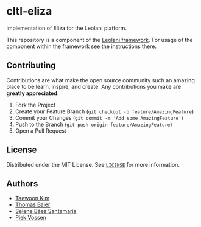 # cltl-eliza

Implementation of Eliza for the Leolani platform.

This repository is a component of the [Leolani framework](https://github.com/leolani/cltl-combot).
For usage of the component within the framework see the instructions there.


## Contributing

Contributions are what make the open source community such an amazing place to be learn, inspire, and create. Any contributions you make are **greatly appreciated**.

1. Fork the Project
2. Create your Feature Branch (`git checkout -b feature/AmazingFeature`)
3. Commit your Changes (`git commit -m 'Add some AmazingFeature'`)
4. Push to the Branch (`git push origin feature/AmazingFeature`)
5. Open a Pull Request


<!-- LICENSE -->
## License

Distributed under the MIT License. See [`LICENSE`](https://github.com/leolani/cltl-combot/blob/main/LICENCE) for more information.

<!-- CONTACT -->
## Authors

* [Taewoon Kim](https://tae898.github.io/)
* [Thomas Baier](https://www.linkedin.com/in/thomas-baier-05519030/)
* [Selene Báez Santamaría](https://selbaez.github.io/)
* [Piek Vossen](https://github.com/piekvossen)